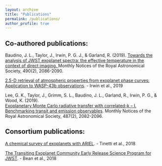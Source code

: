 ```yaml
---
layout: archive
title: "Publications"
permalink: /publications/
author_profile: true
---
```


## Co-authored publications:

Baudino, J. L., Taylor, J., Irwin, P. G. J., & Garland, R. (2019). <a href="https://doi.org/10.1093/mnras/stz2764"> Towards the analysis of JWST exoplanet spectra: the effective temperature in the context of direct imaging. </a> Monthly Notices of the Royal Astronomical Society, 490(2), 2086-2090.

<a href="http://arxiv.org/abs/1909.03233v1">2.5-D retrieval of atmospheric properties from exoplanet phase curves: Application to WASP-43b observations</a>. - Irwin et al., 2019

Lee, G. K., Taylor, J., Grimm, S. L., Baudino, J. L., Garland, R., Irwin, P. G., & Wood, K. (2019).  
<a href="https://academic.oup.com/mnras/article-abstract/487/2/2082/5497934?redirectedFrom=fulltext">Exoplanetary Monte Carlo radiative transfer with correlated-k – I. Benchmarking transit and emission observables</a>. Monthly Notices of the Royal Astronomical Society, 487(2), 2082-2096.

<!--<a href="http://arxiv.org/abs/1905.07064v1">The Need for Laboratory Measurements and Ab Initio Studies to Aid Understanding of Exoplanetary Atmospheres</a>. - Fortney et al., 2019 -->

## Consortium publications:

<a href="https://doi.org/10.1007/s10686-018-9598-x">A chemical survey of exoplanets with ARIEL</a>. - Tinetti et al., 2018

<a href="https://doi.org/10.1088/1538-3873/aadbf3">The Transiting Exoplanet Community Early Release Science Program for JWST</a>. - Bean et al., 2018
